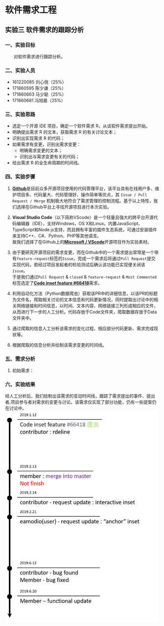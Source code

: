 # 软件需求工程
## 实验三 软件需求的跟踪分析

### 一、实验目标
&emsp;&emsp;对软件需求进行跟踪分析。

### 二、实验人员
* 161220085 刘心悦（25%）
* 171860595 陈少谦（25%）
* 171860663 马少聪（25%）
* 171860681 冯旭晨（25%）

### 三、实验思路 
* 选定一个开源 IDE 项目，确定一个软件需求 R，从该软件需求提出开始。 
* 明确提出需求 R 的文本，获取需求 R 的有关讨论文本； 
* 识别出实现需求 R 的代码； 
* 如果需求有变更，识别出需求变更： 
    * 明确需求变更的文本； 
    * 识别出与需求变更有关的代码； 
* 给出需求 R 的全生命周期的时间线。

### 四、实验步骤
1. [**Github**](https://github.com/)是目前众多开源项目使用的代码管理平台，该平台具有在线用户多、维护项目多、代码量大、代码管理好、操作简单等优点，其 `Issue / Pull Request / Merge` 机制极大地符合了需求管理的控制流程。基于以上特性，我们选择在Github平台上寻找开源项目进行本次实验。

2. **Visual Studio Code**（以下简称VScode）是一个轻量且强大的跨平台开源代码编辑器（IDE），支持Windows，OS X和Linux。内置JavaScript、TypeScript和Node.js支持，而且拥有丰富的插件生态系统，可通过安装插件来支持C++、C#、Python、PHP等其他语言。  
故我们选择了在Github上的[**Microsoft / VScode**](https://github.com/microsoft/vscode)开源项目作为实验素材。

3. 由于要研究开源项目的需求变更，而在Github中的一个需求提出常常是一个带有`feature-request`标签的`Issue`，完成一个需求后将通过`Pull Request`提交实现代码，若经过项目发起者的检验测试后确认该功能已实现便关闭该`Issue`。  
于是我们通过`Pull Request` & `closed` & `feature-request` & `Most Commented`标签选定了[**Code inset feature #66418**](https://github.com/microsoft/vscode/pull/66418)需求。

4. 利用自动化方法（Python数据爬虫）获取该PR中的详细信息，以该PR的标题为文件名，爬取相关讨论的文本信息和代码更新情况，同时提取出讨论中的相关网络链接和时间信息，以时间、文本内容、网络链接三列形成相应的文件，从而进行下一步的人工分析。代码存放于Code文件夹，爬取数据存放于Data文件夹中。

5. 通过爬取的信息人工分析该需求的变化过程、相应部分代码更新、需求完成现状等。

6. 根据爬取的信息分析并绘制该需求变更的时间线。

### 五、需求分析
1. 初始需求：


### 六、实验结果
经人工分析后，我们绘制出该需求的变动时间线，跟踪了需求提出的事件、提出者,项目参与者对需求的变更与讨论。该需求仅实现了部分功能，仍有一些提案仍在讨论中。  
![时间线](https://github.com/NJUaaron/SoftwareReqEng/blob/master/Exp3/Figure/Timeline.png)
